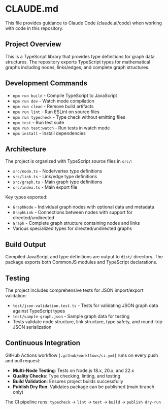 # CLAUDE.md

This file provides guidance to Claude Code (claude.ai/code) when working with code in this repository.

## Project Overview

This is a TypeScript library that provides type definitions for graph data structures. The repository exports TypeScript types for mathematical graphs including nodes, links/edges, and complete graph structures.

## Development Commands

- `npm run build` - Compile TypeScript to JavaScript
- `npm run dev` - Watch mode compilation
- `npm run clean` - Remove build artifacts
- `npm run lint` - Run ESLint on source files
- `npm run typecheck` - Type check without emitting files
- `npm test` - Run test suite
- `npm run test:watch` - Run tests in watch mode
- `npm install` - Install dependencies

## Architecture

The project is organized with TypeScript source files in `src/`:

- `src/node.ts` - Node/vertex type definitions
- `src/link.ts` - Link/edge type definitions  
- `src/graph.ts` - Main graph type definitions
- `src/index.ts` - Main export file

Key types exported:
- `GraphNode` - Individual graph nodes with optional data and metadata
- `GraphLink` - Connections between nodes with support for directed/undirected
- `Graph` - Complete graph structure containing nodes and links
- Various specialized types for directed/undirected graphs

## Build Output

Compiled JavaScript and type definitions are output to `dist/` directory. The package exports both CommonJS modules and TypeScript declarations.

## Testing

The project includes comprehensive tests for JSON import/export validation:

- `test/json-validation.test.ts` - Tests for validating JSON graph data against TypeScript types
- `test/sample-graph.json` - Sample graph data for testing
- Tests validate node structure, link structure, type safety, and round-trip JSON serialization

## Continuous Integration

GitHub Actions workflow (`.github/workflows/ci.yml`) runs on every push and pull request:

- **Multi-Node Testing**: Tests on Node.js 18.x, 20.x, and 22.x
- **Quality Checks**: Type checking, linting, and testing
- **Build Validation**: Ensures project builds successfully
- **Publish Dry Run**: Validates package can be published (main branch only)

The CI pipeline runs: `typecheck` → `lint` → `test` → `build` → `publish dry-run`